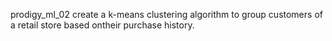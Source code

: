 prodigy_ml_02
create a k-means clustering algorithm to group customers of a retail store based ontheir purchase history.
